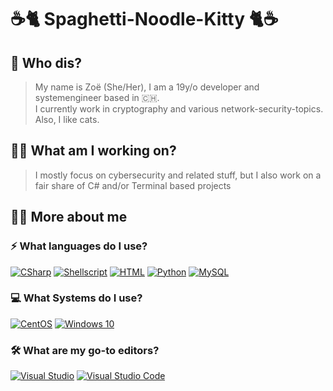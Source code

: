 
# ☕🐈 Spaghetti-Noodle-Kitty 🐈☕

## 🤔 Who dis?
>My name is Zoë (She/Her), I am a 19y/o developer and systemengineer based in 🇨🇭.<br />
>I currently work in cryptography and various network-security-topics.
><br />
>Also, I like cats.

## 👩‍💻 What am I working on?
> I mostly focus on cybersecurity and related stuff, but I also work on a fair share of C# and/or Terminal based projects 
## 🤷‍♀️ More about me
### ⚡ What languages do I use?
[![CSharp](https://img.icons8.com/color/48/000000/c-sharp-logo.png)](https://docs.microsoft.com/en-us/dotnet/csharp/) [![Shellscript](https://img.icons8.com/color/48/000000/console.png)](https://www.shellscript.sh/) [![HTML](https://img.icons8.com/color/48/000000/html-5.png)](https://www.w3schools.com/html/) [![Python](https://img.icons8.com/color/48/000000/python.png)](https://www.python.org/) [![MySQL](https://img.icons8.com/color/48/000000/mysql.png)](https://www.mysql.com/)
###  💻 What Systems do I use?
[![CentOS](https://img.icons8.com/color/48/000000/centos.png)](https://centos.org/) [![Windows 10](https://img.icons8.com/color/48/000000/windows-10.png)](https://itsfoss.com/reasons-switch-linux-windows-xp/)
###  🛠 What are my go-to editors?
[![Visual Studio](https://img.icons8.com/color/48/000000/visual-studio-2019.png)](https://visualstudio.microsoft.com/vs/) [![Visual Studio Code](https://img.icons8.com/color/48/000000/visual-studio-code-2019.png)](https://code.visualstudio.com/)
